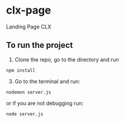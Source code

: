 # clx-page
Landing Page CLX

## To run the project

1. Clone the repo, go to the directory and run

```
npm install
```

3. Go to the terminal and run:

```
nodemon server.js
```

or if you are not debugging run:

```
node server.js
```